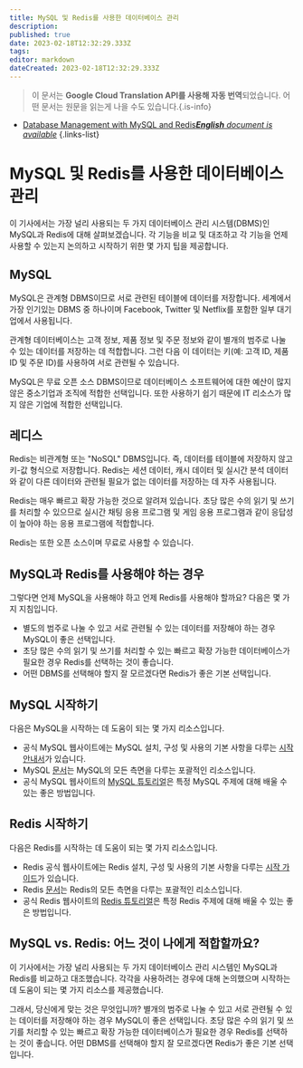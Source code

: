 ```yaml
---
title: MySQL 및 Redis를 사용한 데이터베이스 관리
description: 
published: true
date: 2023-02-18T12:32:29.333Z
tags: 
editor: markdown
dateCreated: 2023-02-18T12:32:29.333Z
---
```


> 이 문서는 **Google Cloud Translation API를 사용해 자동 번역**되었습니다.
어떤 문서는 원문을 읽는게 나을 수도 있습니다.{.is-info}



- [Database Management with MySQL and Redis***English** document is available*](/en/Knowledge-base/Backend/database-management-with-mysql-and-redis)
{.links-list}


# MySQL 및 Redis를 사용한 데이터베이스 관리

이 기사에서는 가장 널리 사용되는 두 가지 데이터베이스 관리 시스템(DBMS)인 MySQL과 Redis에 대해 살펴보겠습니다. 각 기능을 비교 및 대조하고 각 기능을 언제 사용할 수 있는지 논의하고 시작하기 위한 몇 가지 팁을 제공합니다.

## MySQL

MySQL은 관계형 DBMS이므로 서로 관련된 테이블에 데이터를 저장합니다. 세계에서 가장 인기있는 DBMS 중 하나이며 Facebook, Twitter 및 Netflix를 포함한 일부 대기업에서 사용됩니다.

관계형 데이터베이스는 고객 정보, 제품 정보 및 주문 정보와 같이 별개의 범주로 나눌 수 있는 데이터를 저장하는 데 적합합니다. 그런 다음 이 데이터는 키(예: 고객 ID, 제품 ID 및 주문 ID)를 사용하여 서로 관련될 수 있습니다.

MySQL은 무료 오픈 소스 DBMS이므로 데이터베이스 소프트웨어에 대한 예산이 많지 않은 중소기업과 조직에 적합한 선택입니다. 또한 사용하기 쉽기 때문에 IT 리소스가 많지 않은 기업에 적합한 선택입니다.

## 레디스

Redis는 비관계형 또는 "NoSQL" DBMS입니다. 즉, 데이터를 테이블에 저장하지 않고 키-값 형식으로 저장합니다. Redis는 세션 데이터, 캐시 데이터 및 실시간 분석 데이터와 같이 다른 데이터와 관련될 필요가 없는 데이터를 저장하는 데 자주 사용됩니다.

Redis는 매우 빠르고 확장 가능한 것으로 알려져 있습니다. 초당 많은 수의 읽기 및 쓰기를 처리할 수 있으므로 실시간 채팅 응용 프로그램 및 게임 응용 프로그램과 같이 응답성이 높아야 하는 응용 프로그램에 적합합니다.

Redis는 또한 오픈 소스이며 무료로 사용할 수 있습니다.

## MySQL과 Redis를 사용해야 하는 경우

그렇다면 언제 MySQL을 사용해야 하고 언제 Redis를 사용해야 할까요? 다음은 몇 가지 지침입니다.

- 별도의 범주로 나눌 수 있고 서로 관련될 수 있는 데이터를 저장해야 하는 경우 MySQL이 좋은 선택입니다.
- 초당 많은 수의 읽기 및 쓰기를 처리할 수 있는 빠르고 확장 가능한 데이터베이스가 필요한 경우 Redis를 선택하는 것이 좋습니다.
- 어떤 DBMS를 선택해야 할지 잘 모르겠다면 Redis가 좋은 기본 선택입니다.

## MySQL 시작하기

다음은 MySQL을 시작하는 데 도움이 되는 몇 가지 리소스입니다.

- 공식 MySQL 웹사이트에는 MySQL 설치, 구성 및 사용의 기본 사항을 다루는 [시작 안내서](https://dev.mysql.com/doc/mysql-getting-started/en/)가 있습니다.
- MySQL [문서](https://dev.mysql.com/doc/refman/8.0/en/)는 MySQL의 모든 측면을 다루는 포괄적인 리소스입니다.
- 공식 MySQL 웹사이트의 [MySQL 튜토리얼](https://dev.mysql.com/doc/mysql-tutorials/en/)은 특정 MySQL 주제에 대해 배울 수 있는 좋은 방법입니다.

## Redis 시작하기

다음은 Redis를 시작하는 데 도움이 되는 몇 가지 리소스입니다.

- Redis 공식 웹사이트에는 Redis 설치, 구성 및 사용의 기본 사항을 다루는 [시작 가이드](https://redis.io/topics/quickstart)가 있습니다.
- Redis [문서](https://redis.io/documentation)는 Redis의 모든 측면을 다루는 포괄적인 리소스입니다.
- 공식 Redis 웹사이트의 [Redis 튜토리얼](https://redis.io/topics/data-types-intro)은 특정 Redis 주제에 대해 배울 수 있는 좋은 방법입니다.

## MySQL vs. Redis: 어느 것이 나에게 적합할까요?

이 기사에서는 가장 널리 사용되는 두 가지 데이터베이스 관리 시스템인 MySQL과 Redis를 비교하고 대조했습니다. 각각을 사용하려는 경우에 대해 논의했으며 시작하는 데 도움이 되는 몇 가지 리소스를 제공했습니다.

그래서, 당신에게 맞는 것은 무엇입니까? 별개의 범주로 나눌 수 있고 서로 관련될 수 있는 데이터를 저장해야 하는 경우 MySQL이 좋은 선택입니다. 초당 많은 수의 읽기 및 쓰기를 처리할 수 있는 빠르고 확장 가능한 데이터베이스가 필요한 경우 Redis를 선택하는 것이 좋습니다. 어떤 DBMS를 선택해야 할지 잘 모르겠다면 Redis가 좋은 기본 선택입니다.